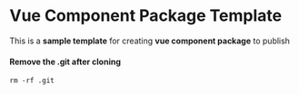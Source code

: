 # Vue Component Package Template
This is a **sample template** for creating **vue component package** to publish

#### Remove the .git after cloning
```
rm -rf .git
``` 
